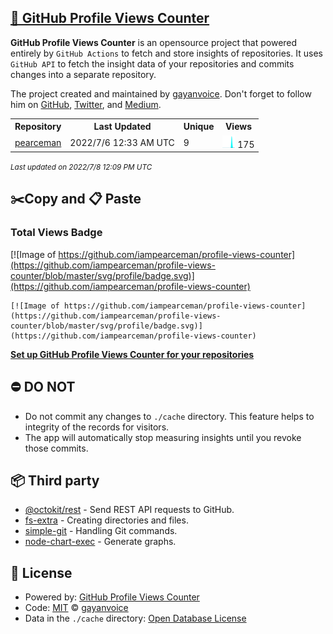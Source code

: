 ## [🚀 GitHub Profile Views Counter](https://github.com/gayanvoice/github-profile-views-counter)
**GitHub Profile Views Counter** is an opensource project that powered entirely by  `GitHub Actions` to fetch and store insights of repositories.
It uses `GitHub API` to fetch the insight data of your repositories and commits changes into a separate repository.

The project created and maintained by [gayanvoice](https://github.com/gayanvoice). Don't forget to follow him on [GitHub](https://github.com/gayanvoice), [Twitter](https://twitter.com/gayanvoice), and [Medium](https://gayanvoice.medium.com/).

<table>
	<tr>
		<th>
			Repository
		</th>
		<th>
			Last Updated
		</th>
		<th>
			Unique
		</th>
		<th>
			Views
		</th>
	</tr>
	<tr>
		<td>
			<a href="https://github.com/iampearceman/profile-views-counter/tree/master/readme/461275909/year.md">
				pearceman
			</a>
		</td>
		<td>
			2022/7/6 12:33 AM UTC
		</td>
		<td>
			9
		</td>
		<td>
			<img alt="Response time graph" src="https://github.com/iampearceman/profile-views-counter/raw/master/graph/461275909/small/year.png" height="20"> 175
		</td>
	</tr>
</table>

<small><i>Last updated on 2022/7/8 12:09 PM UTC</i></small>

## ✂️Copy and 📋 Paste
### Total Views Badge
[![Image of https://github.com/iampearceman/profile-views-counter](https://github.com/iampearceman/profile-views-counter/blob/master/svg/profile/badge.svg)](https://github.com/iampearceman/profile-views-counter)

```readme
[![Image of https://github.com/iampearceman/profile-views-counter](https://github.com/iampearceman/profile-views-counter/blob/master/svg/profile/badge.svg)](https://github.com/iampearceman/profile-views-counter)
```
[**Set up GitHub Profile Views Counter for your repositories**](https://github.com/gayanvoice/github-profile-views-counter)
## ⛔ DO NOT
- Do not commit any changes to `./cache` directory. This feature helps to integrity of the records for visitors.
- The app will automatically stop measuring insights until you revoke those commits.
## 📦 Third party

- [@octokit/rest](https://www.npmjs.com/package/@octokit/rest) - Send REST API requests to GitHub.
- [fs-extra](https://www.npmjs.com/package/fs-extra) - Creating directories and files.
- [simple-git](https://www.npmjs.com/package/simple-git) - Handling Git commands.
- [node-chart-exec](https://www.npmjs.com/package/node-chart-exec) - Generate graphs.
## 📄 License
- Powered by: [GitHub Profile Views Counter](https://github.com/gayanvoice/github-profile-views-counter)
- Code: [MIT](./LICENSE) © [gayanvoice](https://github.com/gayanvoice)
- Data in the `./cache` directory: [Open Database License](https://opendatacommons.org/licenses/odbl/1-0/)